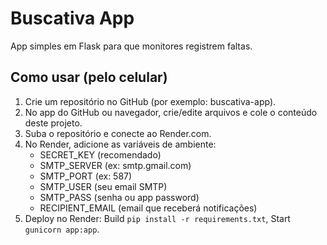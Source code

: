 # Buscativa App

App simples em Flask para que monitores registrem faltas.

## Como usar (pelo celular)
1. Crie um repositório no GitHub (por exemplo: buscativa-app).
2. No app do GitHub ou navegador, crie/edite arquivos e cole o conteúdo deste projeto.
3. Suba o repositório e conecte ao Render.com.
4. No Render, adicione as variáveis de ambiente:
   - SECRET_KEY (recomendado)
   - SMTP_SERVER (ex: smtp.gmail.com)
   - SMTP_PORT (ex: 587)
   - SMTP_USER (seu email SMTP)
   - SMTP_PASS (senha ou app password)
   - RECIPIENT_EMAIL (email que receberá notificações)
5. Deploy no Render: Build `pip install -r requirements.txt`, Start `gunicorn app:app`.